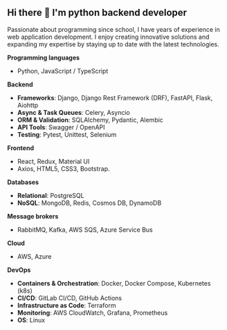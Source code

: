 ## Hi there 👋 I'm python backend developer

Passionate about programming since school, I have years of experience in web application development. I enjoy creating innovative solutions and expanding my expertise by staying up to date with the latest technologies.

**Programming languages**
- Python, JavaScript / TypeScript
  
**Backend**
- **Frameworks**: Django, Django Rest Framework (DRF), FastAPI, Flask, Aiohttp
- **Async & Task Queues**: Celery, Asyncio
- **ORM & Validation**: SQLAlchemy, Pydantic, Alembic
- **API Tools**: Swagger / OpenAPI
- **Testing**: Pytest, Unittest, Selenium

**Frontend**
- React, Redux, Material UI
- Axios, HTML5, CSS3, Bootstrap.

**Databases**
- **Relational**: PostgreSQL
- **NoSQL**: MongoDB, Redis, Cosmos DB, DynamoDB

**Message brokers**
- RabbitMQ, Kafka, AWS SQS, Azure Service Bus

**Cloud**
- AWS, Azure

**DevOps**
- **Containers & Orchestration**: Docker, Docker Compose, Kubernetes (k8s)
- **CI/CD**: GitLab CI/CD, GitHub Actions
- **Infrastructure as Code**: Terraform
- **Monitoring**: AWS CloudWatch, Grafana, Prometheus
- **OS**: Linux
